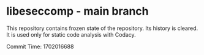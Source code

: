 # libeseccomp - main branch

This repository contains frozen state of the repository.
Its history is cleared. It is used only for static code
analysis with Codacy.

Commit Time: 1702016688
